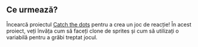 ## Ce urmează?

Încearcă proiectul [Catch the dots](https://projects.raspberrypi.org/en/projects/catch-the-dots) pentru a crea un joc de reacție! În acest proiect, veți învăța cum să faceți clone de sprites și cum să utilizați o variabilă pentru a grăbi treptat jocul.